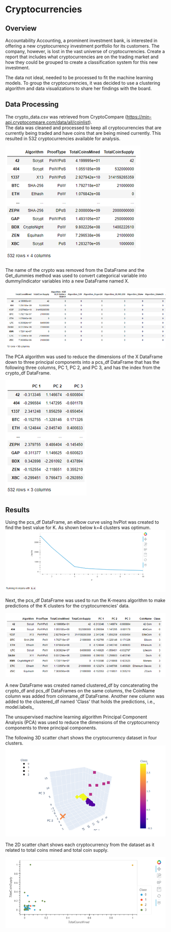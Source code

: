 # Cryptocurrencies

## Overview
Accountability Accounting, a prominent investment bank, is interested in offering a new cryptocurrency investment portfolio for its customers. The company, however, is lost in the vast universe of cryptocurrencies. Create a report that includes what cryptocurrencies are on the trading market and how they could be grouped to create a classification system for this new investment.

The data not ideal, needed to be processed to fit the machine learning models. To group the cryptocurrencies, it was decided to use a clustering algorithm and data visualizations to share her findings with the board.

## Data Processing
The crypto_data.csv was retrieved from CryptoCompare (https://min-api.cryptocompare.com/data/all/coinlist).  
The data was cleaned and processed to keep all cryptocurrencies that are currently being traded and have coins that are being mined currently.
This resulted in 532 cryptocurrencies available for analysis.

![D1-1](https://github.com/ASCHEET/Cryptocurrencies/blob/main/Resources/D1-1.png?raw=true)

The name of the crypto was removed from the DataFrame and the Get_dummies method was used to convert categorical variable into dummy/indicator variables into a new DataFrame named X.

![D1-3](https://github.com/ASCHEET/Cryptocurrencies/blob/main/Resources/D1-3.png?raw=true)

The PCA algorithm was used to reduce the dimensions of the X DataFrame down to three principal components into a pcs_df DataFrame that has the following three columns, PC 1, PC 2, and PC 3, and has the index from the crypto_df DataFrame.

![D2-1](https://github.com/ASCHEET/Cryptocurrencies/blob/main/Resources/D2-1.png?raw=true)

## Results
Using the pcs_df DataFrame, an elbow curve using hvPlot was created to find the best value for K.  As shown below k=4 clusters was optimum.
![D3-1](https://github.com/ASCHEET/Cryptocurrencies/blob/main/Resources/D3-1.png?raw=true)

Next, the pcs_df DataFrame was used to run the K-means algorithm to make predictions of the K clusters for the cryptocurrencies’ data.

![D3-2](https://github.com/ASCHEET/Cryptocurrencies/blob/main/Resources/D3-2.png?raw=true)

A new DataFrame was created named clustered_df by concatenating the crypto_df and pcs_df DataFrames on the same columns, the CoinName column was added from coinname_df DataFrame. Another new column was added to the clustered_df named 'Class' that holds the predictions, i.e., model.labels_

The unsupervised machine learning algorithm Principal Component Analysis (PCA) was used to reduce the dimensions of the cryptocurrency components to three principal components.  

The following 3D scatter chart shows the cryptocurrency dataset in four clusters.
![D4-1](https://github.com/ASCHEET/Cryptocurrencies/blob/main/Resources/D4-1.png?raw=true)

The 2D scatter chart shows each cryptocurrency from the dataset as it related to total coins mined and total coin supply.

![D4-4](https://github.com/ASCHEET/Cryptocurrencies/blob/main/Resources/D4-4.png?raw=true)














